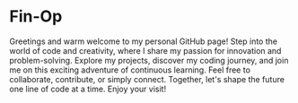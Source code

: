 # Fin-Op
Greetings and warm welcome to my personal GitHub page! Step into the world of code and creativity, where I share my passion for innovation and problem-solving. Explore my projects, discover my coding journey, and join me on this exciting adventure of continuous learning. Feel free to collaborate, contribute, or simply connect. Together, let's shape the future one line of code at a time. Enjoy your visit!
